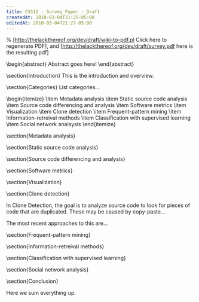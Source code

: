 ```yaml
---
title: CS512_-_Survey_Paper_-_Draft
createdAt: 2010-03-04T21:25-05:00
editedAt: 2010-03-04T21:27-05:00
---
```


% [http://thelackthereof.org/dev/draft/wiki-to-pdf.pl Click here to regenerate PDF], and [http://thelackthereof.org/dev/draft/survey.pdf here is the resulting pdf]

\begin{abstract}
Abstract goes here!
\end{abstract}

\section{Introduction}
This is the introduction and overview.

\section{Categories}
List categories...

\begin{itemize}
\item Metadata analysis
\item Static source code analysis
\item Source code differencing and analysis
\item Software metrics
\item Visualization
\item Clone detection
\item Frequent-pattern mining
\item Information-retreival methods
\item Classification with supervised learning
\item Social network analsysis
\end{itemize}

\section{Metadata analysis}

\section{Static source code analysis}

\section{Source code differencing and analysis}

\section{Software metrics}

\section{Visualization}

\section{Clone detection}

In Clone Detection, the goal is to analyze source code to look for pieces of code that are duplicated. These may be caused by copy-paste...

The most recent approaches to this are...

\section{Frequent-pattern mining}

\section{Information-retreival methods}

\section{Classification with supervised learning}

\section{Social network analysis}

\section{Conclusion}

Here we sum everything up.

